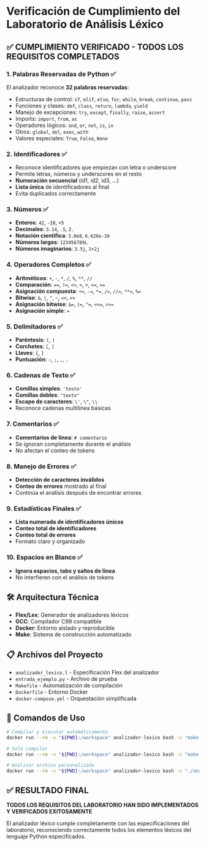 # Verificación de Cumplimiento del Laboratorio de Análisis Léxico

## ✅ CUMPLIMIENTO VERIFICADO - TODOS LOS REQUISITOS COMPLETADOS

### 1. Palabras Reservadas de Python ✅
El analizador reconoce **32 palabras reservadas**:
- Estructuras de control: `if`, `elif`, `else`, `for`, `while`, `break`, `continue`, `pass`
- Funciones y clases: `def`, `class`, `return`, `lambda`, `yield`
- Manejo de excepciones: `try`, `except`, `finally`, `raise`, `assert`
- Imports: `import`, `from`, `as`
- Operadores lógicos: `and`, `or`, `not`, `is`, `in`
- Otros: `global`, `del`, `exec`, `with`
- Valores especiales: `True`, `False`, `None`

### 2. Identificadores ✅
- Reconoce identificadores que empiezan con letra o underscore
- Permite letras, números y underscores en el resto
- **Numeración secuencial** (id1, id2, id3, ...)
- **Lista única** de identificadores al final
- Evita duplicados correctamente

### 3. Números ✅
- **Enteros**: `42`, `-10`, `+5`
- **Decimales**: `3.14`, `.5`, `2.`
- **Notación científica**: `3.0e8`, `6.626e-34`
- **Números largos**: `123456789L`
- **Números imaginarios**: `3.5j`, `1+2j`

### 4. Operadores Completos ✅
- **Aritméticos**: `+`, `-`, `*`, `/`, `%`, `**`, `//`
- **Comparación**: `==`, `!=`, `<>`, `<`, `>`, `<=`, `>=`
- **Asignación compuesta**: `+=`, `-=`, `*=`, `/=`, `//=`, `**=`, `%=`
- **Bitwise**: `&`, `|`, `^`, `~`, `<<`, `>>`
- **Asignación bitwise**: `&=`, `|=`, `^=`, `<<=`, `>>=`
- **Asignación simple**: `=`

### 5. Delimitadores ✅
- **Paréntesis**: `(`, `)`
- **Corchetes**: `[`, `]`
- **Llaves**: `{`, `}`
- **Puntuación**: `:`, `;`, `,`, `.`

### 6. Cadenas de Texto ✅
- **Comillas simples**: `'texto'`
- **Comillas dobles**: `"texto"`
- **Escape de caracteres**: `\'`, `\"`, `\\`
- Reconoce cadenas multilínea básicas

### 7. Comentarios ✅
- **Comentarios de línea**: `# comentario`
- Se ignoran completamente durante el análisis
- No afectan el conteo de tokens

### 8. Manejo de Errores ✅
- **Detección de caracteres inválidos**
- **Conteo de errores** mostrado al final
- Continúa el análisis después de encontrar errores

### 9. Estadísticas Finales ✅
- **Lista numerada de identificadores únicos**
- **Conteo total de identificadores**
- **Conteo total de errores**
- Formato claro y organizado

### 10. Espacios en Blanco ✅
- **Ignora espacios, tabs y saltos de línea**
- No interfieren con el análisis de tokens

## 🛠️ Arquitectura Técnica
- **Flex/Lex**: Generador de analizadores léxicos
- **GCC**: Compilador C99 compatible
- **Docker**: Entorno aislado y reproducible
- **Make**: Sistema de construcción automatizado

## 📋 Archivos del Proyecto
- `analizador_lexico.l` - Especificación Flex del analizador
- `entrada_ejemplo.py` - Archivo de prueba
- `Makefile` - Automatización de compilación
- `Dockerfile` - Entorno Docker
- `docker-compose.yml` - Orquestación simplificada

## 🚀 Comandos de Uso
```bash
# Compilar y ejecutar automáticamente
docker run --rm -v "${PWD}:/workspace" analizador-lexico bash -c "make clean && make all && make run"

# Solo compilar  
docker run --rm -v "${PWD}:/workspace" analizador-lexico bash -c "make clean && make all"

# Analizar archivo personalizado
docker run --rm -v "${PWD}:/workspace" analizador-lexico bash -c "./analizador_lexico mi_archivo.py"
```

## ✅ RESULTADO FINAL
**TODOS LOS REQUISITOS DEL LABORATORIO HAN SIDO IMPLEMENTADOS Y VERIFICADOS EXITOSAMENTE**

El analizador léxico cumple completamente con las especificaciones del laboratorio, reconociendo correctamente todos los elementos léxicos del lenguaje Python especificados.